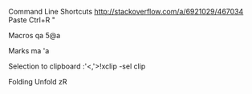 
Command Line Shortcuts
http://stackoverflow.com/a/6921029/467034
Paste Ctrl+R "

Macros
qa
5@a

Marks
ma
'a

Selection to clipboard
:'<,'>!xclip -sel clip

Folding
Unfold zR

